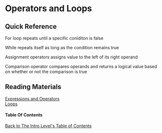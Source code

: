 # Operators and Loops

## Quick Reference

For loop repeats until a specific coniditon is false

While repeats itself as long as the condition remains true

Assignment operators assigns value to the left of its right operand

Comparison operator compares operands and returns a logical value based
on whether or not the comparison is true

## Reading Materials

[Expressions and Operators](https://developer.mozilla.org/en-US/docs/Web/JavaScript/Guide/Expressions_and_Operators)<br>
[Loops](https://developer.mozilla.org/en-US/docs/Web/JavaScript/Guide/Loops_and_iteration)<br>

#### Table Of Contents
[Back to The Intro Level's Table of Contents](https://github.com/TraceDugar/reading-notes/blob/main/102/toc.md)

